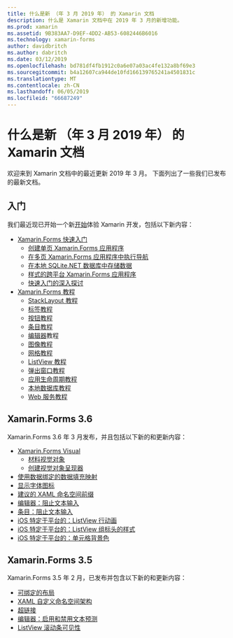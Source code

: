 ```yaml
---
title: 什么是新 （年 3 月 2019 年） 的 Xamarin 文档
description: 什么是 Xamarin 文档中在 2019 年 3 月的新增功能。
ms.prod: xamarin
ms.assetid: 9B383AA7-D9EF-4DD2-AB53-6082446B6016
ms.technology: xamarin-forms
author: davidbritch
ms.author: dabritch
ms.date: 03/12/2019
ms.openlocfilehash: bd781df4fb1912c0a6e07a03ac4fe132a8bf69e3
ms.sourcegitcommit: b4a12607ca944de10fd166139765241a4501831c
ms.translationtype: MT
ms.contentlocale: zh-CN
ms.lasthandoff: 06/05/2019
ms.locfileid: "66687249"
---
```

# <a name="xamarin-docs-whats-new-march-2019"></a>什么是新 （年 3 月 2019 年） 的 Xamarin 文档

欢迎来到 Xamarin 文档中的最近更新 2019 年 3 月。 下面列出了一些我们已发布的最新文档。

## <a name="get-started"></a>入门

我们最近现已开始一个新[开始](~/get-started/index.yml)体验 Xamarin 开发，包括以下新内容：

- [Xamarin.Forms 快速入门](~/get-started/quickstarts/index.yml)
  - [创建单页 Xamarin.Forms 应用程序](~/get-started/quickstarts/single-page.md)
  - [在多页 Xamarin.Forms 应用程序中执行导航](~/get-started/quickstarts/multi-page.md)
  - [在本地 SQLite.NET 数据库中存储数据](~/get-started/quickstarts/database.md)
  - [样式的跨平台 Xamarin.Forms 应用程序](~/get-started/quickstarts/styling.md)
  - [快速入门的深入探讨](~/get-started/quickstarts/deepdive.md)
- [Xamarin.Forms 教程](~/get-started/tutorials/index.yml)
  - [StackLayout 教程](~/get-started/tutorials/stacklayout/index.yml)
  - [标签教程](~/get-started/tutorials/label/index.yml)
  - [按钮教程](~/get-started/tutorials/button/index.yml)
  - [条目教程](~/get-started/tutorials/entry/index.yml)
  - [编辑器](~/get-started/tutorials/editor/index.yml)教程
  - [图像教程](~/get-started/tutorials/image/index.yml)
  - [网格教程](~/get-started/tutorials/grid/index.yml)
  - [ListView 教程](~/get-started/tutorials/listview/index.yml)
  - [弹出窗口教程](~/get-started/tutorials/pop-ups/index.yml)
  - [应用生命周期教程](~/get-started/tutorials/app-lifecycle/index.yml)
  - [本地数据库教程](~/get-started/tutorials/local-database/index.yml)
  - [Web 服务教程](~/get-started/tutorials/web-service/index.yml)

## <a name="xamarinforms-36"></a>Xamarin.Forms 3.6

Xamarin.Forms 3.6 年 3 月发布，并且包括以下新的和更新内容：

- [Xamarin.Forms Visual](~/xamarin-forms/user-interface/visual/index.md)
  - [材料视觉对象](~/xamarin-forms/user-interface/visual/material-visual.md)
  - [创建视觉对象呈现器](~/xamarin-forms/user-interface/visual/create.md)
- [使用数据绑定的数据填充映射](~/xamarin-forms/user-interface/map.md#populating-a-map-with-data-using-data-binding)
- [显示字体图标](~/xamarin-forms/user-interface/text/fonts.md#display-font-icons)
- [建议的 XAML 命名空间前缀](~/xamarin-forms/xaml/custom-prefix.md)
- [编辑器：阻止文本输入](~/xamarin-forms/user-interface/text/editor.md#preventing-text-entry)
- [条目：阻止文本输入](~/xamarin-forms/user-interface/text/entry.md#preventing-text-entry)
- [iOS 特定于平台的：ListView 行动画](~/xamarin-forms/platform/ios/listview-row-animations.md)
- [iOS 特定于平台的：ListView 组标头的样式](~/xamarin-forms/platform/ios/listview-group-header-style.md)
- [iOS 特定于平台的：单元格背景色](~/xamarin-forms/platform/ios/cell-background-color.md)

## <a name="xamarinforms-35"></a>Xamarin.Forms 3.5

Xamarin.Forms 3.5 年 2 月，已发布并包含以下新的和更新内容：

- [可绑定的布局](~/xamarin-forms/user-interface/layouts/bindable-layouts.md)
- [XAML 自定义命名空间架构](~/xamarin-forms/xaml/custom-namespace-schemas.md)
- [超链接](~/xamarin-forms/user-interface/text/label.md#hyperlinks)
- [编辑器：启用和禁用文本预测](~/xamarin-forms/user-interface/text/editor.md#enabling-and-disabling-text-prediction)
- [ListView 滚动条可见性](~/xamarin-forms/user-interface/listview/customizing-list-appearance.md#scrollbar-visibility)
